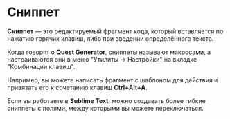 # Сниппет

**Сниппет** — это редактируемый фрагмент кода, который вставляется по нажатию горячих клавиш, либо при введении определённого текста.

Когда говорят о **Quest Generator**, сниппеты называют макросами, а настраиваются они в меню "Утилиты -\> Настройки" на вкладке "Комбинации клавиш".

Например, вы можете написать фрагмент с шаблоном для действия и привязать его к сочетанию клавиш **Ctrl+Alt+A**.

Если вы работаете в **Sublime Text**, можно создавать более гибкие сниппеты с полями, между которыми вы можете переключаться.
